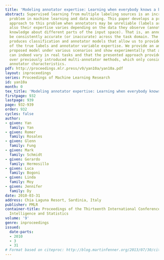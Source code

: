 ```yaml
---
title: 'Modeling annotator expertise: Learning when everybody knows a bit of something'
abstract: Supervised learning from multiple labeling sources is an increasingly important
  problem in machine learning and data mining. This paper develops a probabilistic
  approach to this problem when annotators may be unreliable (labels are noisy), but
  also their expertise varies depending on the data they observe (annotators may have
  knowledge about different parts of the input space). That is, an annotator may not
  be consistently accurate (or inaccurate) across the task domain. The presented approach
  produces classification and annotator models that allow us to provide estimates
  of the true labels and annotator variable expertise. We provide an analysis of the
  proposed model under various scenarios and show experimentally that annotator expertise
  can indeed vary in real tasks and that the presented approach provides clear advantages
  over previously introduced multi-annotator methods, which only consider general
  annotator characteristics.
pdf: http://proceedings.mlr.press/v9/yan10a/yan10a.pdf
layout: inproceedings
series: Proceedings of Machine Learning Research
id: yan10a
month: 0
tex_title: 'Modeling annotator expertise: Learning when everybody knows a bit of something'
firstpage: 932
lastpage: 939
page: 932-939
order: 932
cycles: false
author:
- given: Yan
  family: Yan
- given: Romer
  family: Rosales
- given: Glenn
  family: Fung
- given: Mark
  family: Schmidt
- given: Gerardo
  family: Hermosillo
- given: Luca
  family: Bogoni
- given: Linda
  family: Moy
- given: Jennifer
  family: Dy
date: 2010-03-31
address: Chia Laguna Resort, Sardinia, Italy
publisher: PMLR
container-title: Proceedings of the Thirteenth International Conference on Artificial
  Intelligence and Statistics
volume: '9'
genre: inproceedings
issued:
  date-parts:
  - 2010
  - 3
  - 31
# Format based on citeproc: http://blog.martinfenner.org/2013/07/30/citeproc-yaml-for-bibliographies/
---
```

